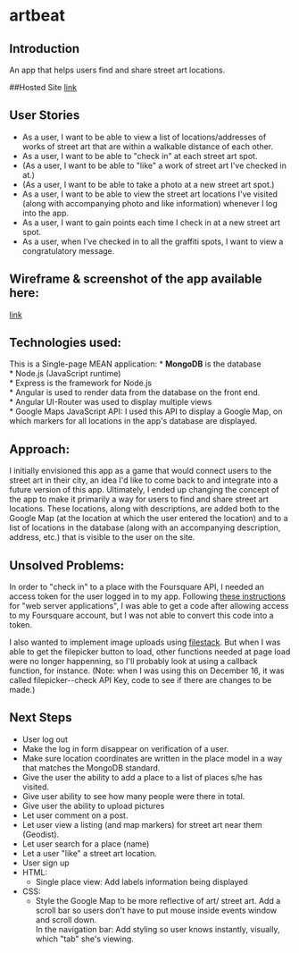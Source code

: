 # artbeat

## Introduction  
An app that helps users find and share street art locations.

##Hosted Site
[link](https://graffiti-hunt.herokuapp.com/#/)

## User Stories
* As a user, I want to be able to view a  list of locations/addresses of works of street art that are within a walkable distance of each other.
* As a user, I want to be able to "check in" at each street art spot.
* (As a user, I want to be able to "like" a work of street art I've checked in at.)
* (As a user, I want to be able to take a photo at a new street art spot.)
* As a user, I want to be able to view the street art locations I've visited (along with accompanying photo and like information) whenever I log into the app.
* As a user, I want to gain points each time I check in at a new street art spot.
* As a user, when I've checked in to all the graffiti spots, I want to view a congratulatory message.

## Wireframe & screenshot of the app available here:
[link](https://github.com/maggielove/graffiti_hunt_app/issues/1)

## Technologies used: 
This is a Single-page MEAN application: 
    * **MongoDB** is the database  
    * Node.js (JavaScript runtime)  
    * Express is the framework for Node.js  
    * Angular is used to render data from the database on the front end.   
    * Angular UI-Router was used to display multiple views   
    * Google Maps JavaScript API: I used this API to display a Google Map, on which markers for all locations in the app's database are displayed.

## Approach: 
I initially envisioned this app as a game that would connect users to the street art in their city, an idea I'd like to come back to and integrate into a future version of this app. Ultimately, I ended up changing the concept of the app to make it primarily a way for users to find and share street art locations. These locations, along with descriptions, are added both to the Google Map (at the location at which the user entered the location) and to a list of locations in the database (along with an accompanying description, address, etc.) that is visible to the user on the site. 

## Unsolved Problems:  
In order to "check in" to a place with the Foursquare API, I needed an access token for the user logged in to my app. Following [these instructions](https://developer.foursquare.com/overview/auth) for "web server applications", I was able to get a code after allowing access to my Foursquare account, but I was not able to convert this code into a token. 

I also wanted to implement image uploads using [filestack](https://www.filestack.com/?fp=1). But when I was able to get the filepicker button to load, other functions needed at page load were no longer happenning, so I'll probably look at using a callback function, for instance. (Note: when I was using this on December 16, it was called filepicker--check API Key, code to see if there are changes to be made.) 

## Next Steps 
* User log out
* Make the log in form disappear on verification of a user. 
* Make sure location coordinates are written in the place model in a way that matches the MongoDB standard. 
* Give the user the ability to add a place to a list of places s/he has visited.
* Give user ability to see how many people were there in total. 
* Give user the ability to upload pictures
* Let user comment on a post.
* Let user view a listing (and map markers) for street art near them (Geodist).
* Let user search for a place (name)
* Let a user "like" a street art location. 
* User sign up 
* HTML: 
    * Single place view: Add labels information being displayed
* CSS:
    * Style the Google Map to be more reflective of art/ street art. 
 Add a scroll bar so users don't have to put mouse inside events window and scroll down.  
 In the navigation bar: Add styling so user knows instantly, visually, which "tab" she's viewing.
   
